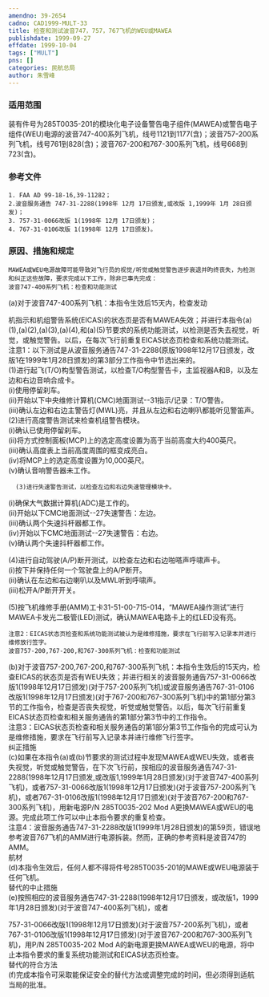 ```yaml
---
amendno: 39-2654  
cadno: CAD1999-MULT-33  
title: 检查和测试波音747，757，767飞机的WEU或MAWEA  
publishdate: 1999-09-27  
effdate: 1999-10-04  
tags: ["MULT"]  
pns: []  
categories: 民航总局  
author: 朱雪峰  
---
```

  
### 适用范围  
装有件号为285T0035-201的模块化电子设备警告电子组件(MAWEA)或警告电子组件(WEU)电源的波音747-400系列飞机，线号1121到1177(含)；波音757-200系列飞机，线号761到828(含)；波音767-200和767-300系列飞机，线号668到723(含)。  
  
<!--more-->  
### 参考文件  
    1. FAA AD 99-18-16,39-11282；  
    2.波音服务通告 747-31-2288(1998年 12月 17日颁发,或改版 1,1999年 1月 28日颁发)；  
    3. 757-31-0066改版 1(1998年 12月 17日颁发)；  
    4. 767-31-0106改版 1(1998年 12月 17日颁发)。  
  
### 原因、措施和规定  
    MAWEA或WEU电源故障可能导致对飞行员的视觉/听觉或触觉警告逐步衰退并昀终丧失，为检测和纠正这些故障，要求完成以下工作，除非已事先完成：  
    波音747-400系列飞机：检查和功能测试  
(a)对于波音747-400系列飞机：本指令生效后15天内，检查发动  
      
机指示和机组警告系统(EICAS)的状态页是否有MAWEA失效；并进行本指令(a)(1),(a)(2),(a)(3),(a)(4),和(a)(5)节要求的系统功能测试，以检测是否失去视觉，听觉，或触觉警告。以后，在每次飞行前重复EICAS状态页检查和系统功能测试。  
    注意1：以下测试是从波音服务通告747-31-2288(原版1998年12月17日颁发，改版1在1999年1月28日颁发)的第3部分工作指令中节选出来的。  
      (1)进行起飞(T/O)构型警告测试，以检查T/O构型警告卡，主监视器A和B，以及左边和右边音响合成卡。  
(i)使用停留刹车。  
        (ii)开始以下中央维修计算机(CMC)地面测试--31指示/记录：T/O警告。  
(iii)确认左边和右边主警告灯(MWL)亮，并且从左边和右边喇叭都能听见警笛声。  
(2)进行高度警告测试来检查机组警告模块。  
(i)确认已使用停留刹车。  
        (ii)将方式控制面板(MCP)上的选定高度设置为高于当前高度大约400英尺。  
(iii)确认高度表上当前高度周围的框变成亮白。  
(iv)将MCP上的选定高度设置为10,000英尺。  
(v)确认音响警告器未工作。  
  
      (3)进行失速警告测试，以检查左边和右边失速管理模块卡。  
(i)确保大气数据计算机(ADC)是工作的。  
        (ii)开始以下CMC地面测试--27失速警告：左边。  
(iii)确认两个失速抖杆器都工作。  
        (iv)开始以下CMC地面测试--27失速警告：右边。  
(v)确认两个失速抖杆器都工作。  
  
(4)进行自动驾驶(A/P)断开测试，以检查左边和右边啪嗒声呼啸声卡。  
(i)按下并保持任何一个驾驶盘上的A/P断开。  
        (ii)确认在左边和右边喇叭以及MWL听到呼啸声。  
(iii)松开A/P断开开关。  
  
(5)按飞机维修手册(AMM)工卡31-51-00-715-014，“MAWEA操作测试”进行MAWEA卡发光二极管(LED)测试，确认MAWEA电路卡上的红LED没有亮。  
  
      
    注意2：EICAS状态页检查和系统功能测试被认为是维修措施，要求在飞行前写入记录本并进行维修放行签字。  
    波音757-200,767-200,和767-300系列飞机：检查和功能测试  
(b)对于波音757-200,767-200,和767-300系列飞机：本指令生效后的15天内，检查EICAS的状态页是否有WEU失效；并进行相关的波音服务通告757-31-0066改版1(1998年12月17日颁发)(对于757-200系列飞机)或波音服务通告767-31-0106改版1(1998年12月17日颁发)(对于767-200和767-300系列飞机)中的第1部分第3节的工作指令，检查是否丧失视觉，听觉或触觉警告。以后，每次飞行前重复EICAS状态页检查和相关服务通告的第1部分第3节中的工作指令。  
    注意3：EICAS状态页检查和相关服务通告的第1部分第3节工作指令的完成可认为是维修措施，要求在飞行前写入记录本并进行维修飞行签字。  
    纠正措施  
(c)如果在本指令(a)或(b)节要求的测试过程中发现MAWEA或WEU失效，或者丧失视觉，听觉或触觉警告，在下次飞行前，按相应的波音服务通告747-31-2288(1998年12月17日颁发,或改版1,1999年1月28日颁发)(对于波音747-400系列飞机)，或者757-31-0066改版1(1998年12月17日颁发)(对于波音757-200系列飞机)，或者767-31-0106改版1(1998年12月17日颁发)(对于波音767-200和767-300系列飞机)，用新电源P/N 285T0035-202 Mod A更换MAWEA或WEU的电源。完成此项工作可以中止本指令要求的重复检查。  
    注意4：波音服务通告747-31-2288改版1(1999年1月28日颁发)的第59页，错误地参考波音767飞机的AMM进行电源拆装。然而，正确的参考资料是波音747的AMM。  
 航材  
 (d)本指令生效后，任何人都不得将件号285T0035-201的MAWE或WEU电源装于任何飞机。  
    替代的中止措施  
    (e)按照相应的波音服务通告747-31-2288(1998年12月17日颁发，或改版1，1999年1月28日颁发)(对于波音747-400系列飞机)，或者  
  
      
757-31-0066改版1(1998年12月17日颁发)(对于波音757-200系列飞机)，或者767-31-0106改版1(1998年12月17日颁发)(对于波音767-200和767-300系列飞机)，用P/N 285T0035-202 Mod A的新电源更换MAWEA或WEU的电源，将中止本指令要求的重复系统功能测试和EICAS状态页检查。  
    替代的符合方法  
    (f)完成本指令可采取能保证安全的替代方法或调整完成的时间，但必须得到适航当局的批准。  

